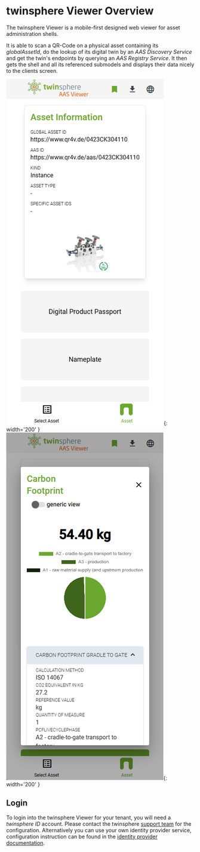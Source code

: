 # twinsphere Viewer Overview

The twinsphere Viewer is a mobile-first designed web viewer for asset administration shells.

It is able to scan a QR-Code on a physical asset containing its *globalAssetId*, do the lookup of its digital twin by an
*AAS Discovery Service* and get the twin's endpoints by querying an *AAS Registry Service*. It then gets the shell and
all its referenced submodels and displays their data nicely to the clients screen.

![Asset View](img/twinsphere_viewer_assetview.png){: width='200' }
![PCF View](img/twinsphere_viewer_pcfview.png){: width='200' }

## Login

To login into the twinsphere Viewer for your tenant, you will need a *twinsphere ID* account. Please contact the
twinsphere [support team](contact.md) for the configuration. Alternatively you can use your own identity provider
service, configuration instruction can be found in the [identity provider
documentation](cloud-auth.md#identity-provider-federation).
